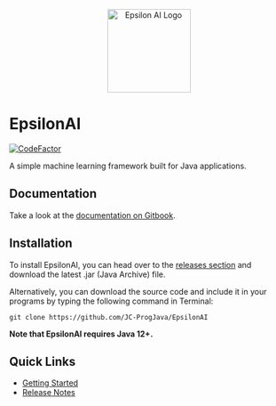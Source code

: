 <div align="center">
  <img width="150" alt="Epsilon AI Logo" src="https://user-images.githubusercontent.com/61588096/126422411-a64d99ea-c95e-40e5-af9f-c20db94b465e.png">
</div>
  
# EpsilonAI
[![CodeFactor](https://www.codefactor.io/repository/github/jc-progjava/epsilonai/badge)](https://www.codefactor.io/repository/github/jc-progjava/epsilonai)

A simple machine learning framework built for Java applications.

## Documentation
Take a look at the [documentation on Gitbook](https://jc-progjava.gitbook.io/epsilonai/).

## Installation
To install EpsilonAI, you can head over to the [releases section](https://github.com/JC-ProgJava/EpsilonAI/releases/latest) and download the latest .jar (Java Archive) file.

Alternatively, you can download the source code and include it in your programs by typing the following command in Terminal:
```
git clone https://github.com/JC-ProgJava/EpsilonAI
```

**Note that EpsilonAI requires Java 12+.**

## Quick Links
- [Getting Started](https://jc-progjava.gitbook.io/epsilonai/getting-started)
- [Release Notes](https://jc-progjava.gitbook.io/epsilonai/release-notes)
